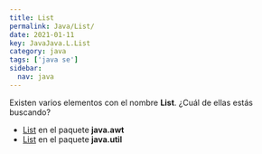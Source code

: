 ```yaml
---
title: List
permalink: Java/List/
date: 2021-01-11
key: JavaJava.L.List
category: java
tags: ['java se']
sidebar: 
  nav: java
---
```


Existen varios elementos con el nombre **List**. ¿Cuál de ellas estás buscando?
<ul>
<li><a href="/Java/List-java-awt/">List</a> en el paquete <strong>java.awt</strong></li>
<li><a href="/Java/List-java-util/">List</a> en el paquete <strong>java.util</strong></li>
<ul>
